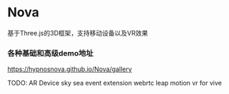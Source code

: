 # Nova
基于Three.js的3D框架，支持移动设备以及VR效果
<br>

### 各种基础和高级demo地址

https://hypnosnova.github.io/Nova/gallery

TODO:
AR
Device
sky
sea
event extension
webrtc
leap motion
vr for vive
